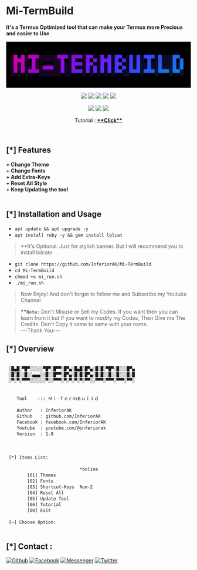 # Mi-TermBuild
<b>It's a Termux Optimized tool that can make your Termux more Precious and easier to Use</b>

<img align="center" src="assets/banner.JPG">

<p align="center">
  <img src="https://img.shields.io/badge/Version-1.0-green?style=for-the-badge">
  <img src="https://img.shields.io/github/license/InferiorAK/Mi-TermBuild?style=for-the-badge">
  <img src="https://img.shields.io/github/stars/InferiorAK/Mi-TermBuild?style=for-the-badge">
  <img src="https://img.shields.io/github/issues/InferiorAK/Mi-TermBuild?color=red&style=for-the-badge">
  <img src="https://img.shields.io/github/forks/InferiorAK/Mi-TermBuild?color=teal&style=for-the-badge">
</p>
<p align="center">
  <img src="https://img.shields.io/badge/Author-InferiorAK-blue?style=flat-square">
  <img src="https://img.shields.io/badge/Written%20In-Bash-yellowgreen?style=flat-square">
  <img src="https://hits.seeyoufarm.com/api/count/incr/badge.svg?url=https%3A%2F%2Fgithub.com%2FInferiorAK%2FMi-TermBuild&title=Visitors&edge_flat=false"/></a>
</p>
<p align=center>Tutorial : <a href="https://youtu.be/fCLCT1qx9mc" target=_blank><b>**Click**</b></a><p>

<br>

## [*] Features
<b>
+ Change Theme<br>
+ Change Fonts<br>
+ Add Extra-Keys<br>
+ Reset All Style<br>
+ Keep Updating the tool<br>
</b>
<br>

## [*] Installation and Usage
* `apt update && apt upgrade -y`
* `apt install ruby -y && gem install lolcat`
> **It's Optional. Just for stylish banner. But I will recommend you to install lolcate
* `git clone https://github.com/InferiorAK/Mi-TermBuild`
* `cd Mi-TermBuild`
* `chmod +x mi_run.sh`
* `./mi_run.sh`
> Now Enjoy! And don't forget to follow me and Subscribe my Youtube Channel

> <b>**`Note:`</b> Don't Misuse or Sell my Codes. If you want then you can learn from it but If you want to modify my Codes, Then Give me The Credits. Don't Copy it same to same with your name. <br>---Thank You---

## [*] Overview
```

 ░█▄█░▀█▀░░░░░▀█▀░█▀▀░█▀▄░█▄█░█▀▄░█░█░▀█▀░█░░░█▀▄
 ░█░█░░█░░▄▄▄░░█░░█▀▀░█▀▄░█░█░█▀▄░█░█░░█░░█░░░█░█
 ░▀░▀░▀▀▀░░░░░░▀░░▀▀▀░▀░▀░▀░▀░▀▀░░▀▀▀░▀▀▀░▀▀▀░▀▀░


    Tool    ::: Ｍｉ-ＴｅｒｍＢｕｉｌｄ

    Author   : InferiorAK
    Github   : github.com/InferiorAK
    Facebook : facebook.com/InferiorAK
    Youtube  : youtube.com/@inferiorak
    Version  : 1.0



 [*] Items List:

                            *online
        [01] Themes
        [02] Fonts
        [03] Shortcut-Keys  Num-2
        [04] Reset All
        [05] Update Tool
        [06] Tutorial
        [00] Exit

 [~] Choose Option: 
 
```

## [*] Contact :
[![Github](https://img.shields.io/badge/Github-InferiorAK-orange?style=for-the-badge&logo=github)](https://github.com/InferiorAK)
[![Facebook](https://img.shields.io/badge/Facebook-InferiorAK-red?style=for-the-badge&logo=facebook)](https://www.facebook.com/InferiorAK)
[![Messenger](https://img.shields.io/badge/Chat-Messenger-blue?style=for-the-badge&logo=messenger)](https://m.me/InferiorAK)
[![Twitter](https://img.shields.io/badge/Twitter-InferiorAK-skyblue?style=for-the-badge&logo=twitter)](https://www.twitter.com/InferiorAK)
